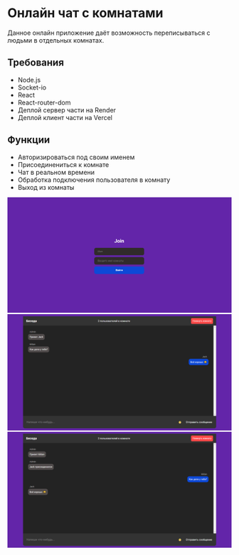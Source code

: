 # Онлайн чат с комнатами

Данное онлайн приложение даёт возможность переписываться с людьми в отдельных комнатах.

## Требования

-   Node.js
-   Socket-io
-   React
-   React-router-dom
-   Деплой сервер части на Render
-   Деплой клиент части на Vercel

## Функции

-   Авторизироваться под своим именем
-   Присоединениться к комнате
-   Чат в реальном времени
-   Обработка подключения пользователя в комнату
-   Выход из комнаты

<!-- ![Screen1](./assets/Screen1.jpg) -->
<p align=center>
<img src='./client/assets/Screen1.png'>

<img src='./client/assets/Screen2.png'>

<img src='./client/assets/Screen3.png'>

</p>
